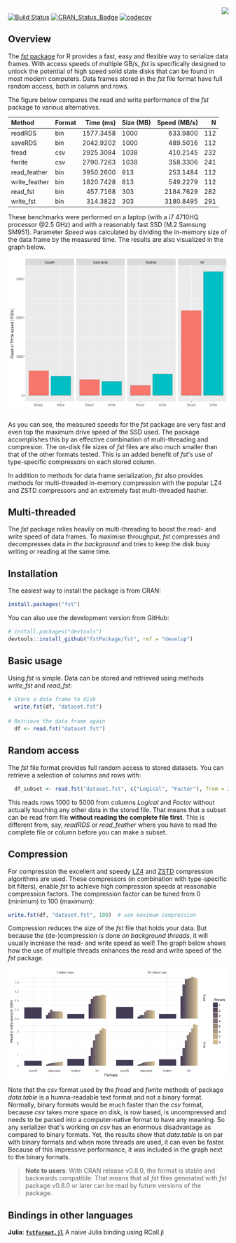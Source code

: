 <!-- README.md is generated from README.Rmd. Please edit that file -->
<img src="logo.png" align="right" />

[![Build Status](https://travis-ci.org/fstpackage/fst.svg?branch=master)](https://travis-ci.org/fstpackage/fst) [![CRAN\_Status\_Badge](http://www.r-pkg.org/badges/version/fst)](https://cran.r-project.org/package=fst) [![codecov](https://codecov.io/gh/fstpackage/fst/branch/master/graph/badge.svg)](https://codecov.io/gh/fstpackage/fst)

Overview
--------

The [*fst* package](https://github.com/fstpackage/fst) for R provides a fast, easy and flexible way to serialize data frames. With access speeds of multiple GB/s, *fst* is specifically designed to unlock the potential of high speed solid state disks that can be found in most modern computers. Data frames stored in the *fst* file format have full random access, both in column and rows.

The figure below compares the read and write performance of the *fst* package to various alternatives.

| Method         | Format |  Time (ms)| Size (MB) |  Speed (MB/s)|    N|
|:---------------|:-------|----------:|:----------|-------------:|----:|
| readRDS        | bin    |  1577.3458| 1000      |      633.9800|  112|
| saveRDS        | bin    |  2042.9202| 1000      |      489.5016|  112|
| fread          | csv    |  2925.3084| 1038      |      410.2145|  232|
| fwrite         | csv    |  2790.7263| 1038      |      358.3306|  241|
| read\_feather  | bin    |  3950.2600| 813       |      253.1484|  112|
| write\_feather | bin    |  1820.7428| 813       |      549.2279|  112|
| read\_fst      | bin    |   457.7168| 303       |     2184.7629|  282|
| write\_fst     | bin    |   314.3822| 303       |     3180.8495|  291|

These benchmarks were performed on a laptop (with a i7 4710HQ processor @2.5 GHz) and with a reasonably fast SSD (M.2 Samsung SM951). Parameter *Speed* was calculated by dividing the in-memory size of the data frame by the measured time. The results are also visualized in the graph below.

![](README-speed-bench-1.png)

As you can see, the measured speeds for the *fst* package are very fast and even top the maximum drive speed of the SSD used. The package accomplishes this by an effective combination of multi-threading and compresion. The on-disk file sizes of *fst* files are also much smaller than that of the other formats tested. This is an added benefit of *fst*'s use of type-specific compressors on each stored column.

In addition to methods for data frame serialization, *fst* also provides methods for multi-threaded in-memory compression with the popular LZ4 and ZSTD compressors and an extremely fast multi-threaded hasher.

Multi-threaded
--------------

The *fst* package relies heavily on multi-threading to boost the read- and write speed of data frames. To maximise throughput, *fst* compresses and decompresses data *in the background* and tries to keep the disk busy writing or reading at the same time.

Installation
------------

The easiest way to install the package is from CRAN:

``` r
install.packages("fst")
```

You can also use the development version from GitHub:

``` r
# install.packages("devtools")
devtools::install_github("fstPackage/fst", ref = "develop")
```

Basic usage
-----------

Using *fst* is simple. Data can be stored and retrieved using methods *write\_fst* and *read\_fst*:

``` r
# Store a data frame to disk
  write.fst(df, "dataset.fst")
  
# Retrieve the data frame again
  df <- read.fst("dataset.fst")
```

Random access
-------------

The *fst* file format provides full random access to stored datasets. You can retrieve a selection of columns and rows with:

``` r
  df_subset <- read.fst("dataset.fst", c("Logical", "Factor"), from = 2000, to = 5000)
```

This reads rows 1000 to 5000 from columns *Logical* and *Factor* without actually touching any other data in the stored file. That means that a subset can be read from file **without reading the complete file first**. This is different from, say, *readRDS* or *read\_feather* where you have to read the complete file or column before you can make a subset.

Compression
-----------

For compression the excellent and speedy [LZ4](https://github.com/lz4/lz4) and [ZSTD](https://github.com/facebook/zstd) compression algorithms are used. These compressors (in combination with type-specific bit filters), enable *fst* to achieve high compression speeds at reasonable compression factors. The compression factor can be tuned from 0 (minimum) to 100 (maximum):

``` r
write.fst(df, "dataset.fst", 100)  # use maximum compression
```

Compression reduces the size of the *fst* file that holds your data. But because the (de-)compression is done *on background threads*, it will usually increase the read- and write speed as well! The graph below shows how the use of multiple threads enhances the read and write speed of the *fst* package.

![](README-multi-threading-1.png)

Note that the *csv* format used by the *fread* and *fwrite* methods of package *data.table* is a humna-readable text format and not a binary format. Normally, binary formats would be much faster than the *csv* format, because *csv* takes more space on disk, is row based, is uncompressed and needs to be parsed into a computer-native format to have any meaning. So any serializer that's working on *csv* has an enormous disadvantage as compared to binary formats. Yet, the results show that *data.table* is on par with binary formats and when more threads are used, it can even be faster. Because of this impressive performance, it was included in the graph next to the binary formats.

> **Note to users**: With CRAN release v0.8.0, the format is stable and backwards compatible. That means that all *fst* files generated with *fst* package v0.8.0 or later can be read by future versions of the package.

Bindings in other languages
---------------------------

**Julia**: [**`fstformat.jl`**](https://github.com/xiaodaigh/fstformat.jl) A naive Julia binding using RCall.jl
